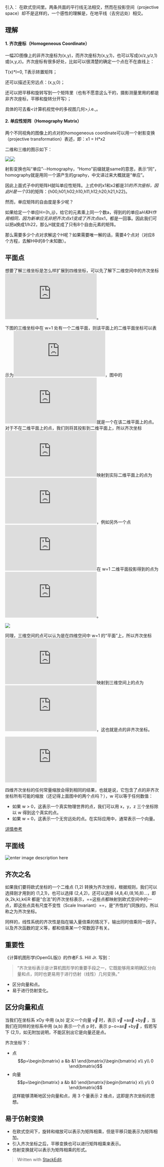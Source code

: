 引入：
在欧式空间里。两条共面的平行线无法相交，然而在投影空间（projective space）却不是这样的，一个感性的理解是，在地平线（去穷远处）相交。
## 理解
#### 1. 齐次座标（Homogeneous Coordinate）

一幅2D图像上的非齐次座标为(x,y)，而齐次座标为(x,y,1)，也可以写成(x/z,y/z,1)或(x,y,z)。齐次座标有很多好处，比如可以很清楚的确定一个点在不在直线上：

T(x)*I=0, T表示转置矩阵；

还可以描述无穷远点：(x,y,0)；

还可以把平移和旋转写到一个矩阵里（也有不愿意这么干的，摄影测量里用的都是非齐次座标，平移和旋转分开写）；

具体的可去看<计算机视觉中的多视图几何>,i.e.,<multiple view geometry in computer vision>。

#### 2. 单应性矩阵（Homography Matrix）

两个不同视角的图像上的点对的homogeneous coordinate可以用一个射影变换（projective transformation）表述，即：x1 = H*x2

二维和三维的图示如下：

![](https://pic1.xuehuaimg.com/proxy/csdn/https://img-blog.csdnimg.cn/20181229155147438.png?x-oss-process=image/watermark,type_ZmFuZ3poZW5naGVpdGk,shadow_10,text_aHR0cHM6Ly9ibG9nLmNzZG4ubmV0L2xpdWJpbmc4NjA5,size_16,color_FFFFFF,t_70)![](https://pic1.xuehuaimg.com/proxy/csdn/https://img-blog.csdnimg.cn/20181229155147497.jpeg)

射影变换也叫“单应”--Homography，“Homo”前缀就是same的意思，表示“同”，homography就是用同一个源产生的graphy，中文译过来大概就是“单应”。

因此上面式子中的矩阵H就叫单应性矩阵。上式中的x1和x2都是3*1的齐次座标，因此H是一个3*3的矩阵：{h00,h01,h02;h10,h11,h12;h20,h21,h22}。

然而，单应矩阵的自由度是多少呢？

如果给定一个单应H={h_ij}，给它的元素乘上同一个数a，得到的的单应a*H和H作用相同，因为新单应无非把齐次点x1变成了齐次点a*x1，都是一回事。因此我们可以把a换成1/h22，那么H就变成了只有8个自由元素的矩阵。

那么需要多少个点对求解这个H呢？如果需要唯一解的话，需要4个点对（对应8个方程，去解H中的8个未知数）。
##  平面点
想要了解三维坐标是怎么样扩展到四维坐标，可以先了解下二维空间中的齐次坐标[![](http://latex.codecogs.com/svg.latex?%28x%2Cy%2Cw%29)](http://latex.codecogs.com/svg.latex?%28x%2Cy%2Cw%29)。

下图的三维坐标中在 w=1 处有一个二维平面，则该平面上的二维平面坐标可以表示为[![](http://latex.codecogs.com/svg.latex?%28x%2Cy%2C1%29)](http://latex.codecogs.com/svg.latex?%28x%2Cy%2C1%29)，图中的[![](http://latex.codecogs.com/svg.latex?%281.0%2C0.8%2C1.0%29)](http://latex.codecogs.com/svg.latex?%281.0%2C0.8%2C1.0%29)就是一个在该二维平面上的点。对于不在二维平面上的点，我们则将其投影到二维平面上，所以齐次坐标[![](http://latex.codecogs.com/svg.latex?%28x%2Cy%2Cw%29)](http://latex.codecogs.com/svg.latex?%28x%2Cy%2Cw%29)映射到实际二维平面上的点为[![](http://latex.codecogs.com/svg.latex?%28x/w%2Cy/w%29)](http://latex.codecogs.com/svg.latex?%28x/w%2Cy/w%29)，例如另外一个点[![](http://latex.codecogs.com/svg.latex?%282.5%2C2.0%2C2.5%29)](http://latex.codecogs.com/svg.latex?%282.5%2C2.0%2C2.5%29)在 w=1 二维平面投影得到的点为[![](http://latex.codecogs.com/svg.latex?%281.0%2C0.8%29)](http://latex.codecogs.com/svg.latex?%281.0%2C0.8%29)。

[![](https://i.loli.net/2017/09/23/59c657c43c5dd.png)](https://i.loli.net/2017/09/23/59c657c43c5dd.png)

同理，三维空间的点可以认为是在四维空间中 w=1 的“平面”上，所以齐次坐标[![](http://latex.codecogs.com/svg.latex?%28x%2Cy%2Cz%2Cw%29)](http://latex.codecogs.com/svg.latex?%28x%2Cy%2Cz%2Cw%29)映射到三维空间上的点为[![](http://latex.codecogs.com/svg.latex?%28x/w%2Cy/w%2Cz/w%29)](http://latex.codecogs.com/svg.latex?%28x/w%2Cy/w%2Cz/w%29)，这也就是点的非齐次坐标。

[![](http://latex.codecogs.com/png.latex?P%3D%5Cbegin%7Bbmatrix%7Dx%20%5C%5C%20y%20%5C%5C%20z%20%5C%5C%20w%20%5Cend%7Bbmatrix%7D%3D%5Cbegin%7Bbmatrix%7Dx/w%20%5C%5C%20y/w%20%5C%5C%20z/w%20%5C%5C%201%20%5Cend%7Bbmatrix%7D)](http://latex.codecogs.com/png.latex?P%3D%5Cbegin%7Bbmatrix%7Dx%20%5C%5C%20y%20%5C%5C%20z%20%5C%5C%20w%20%5Cend%7Bbmatrix%7D%3D%5Cbegin%7Bbmatrix%7Dx/w%20%5C%5C%20y/w%20%5C%5C%20z/w%20%5C%5C%201%20%5Cend%7Bbmatrix%7D)

四维齐次坐标的任何常量缩放会得到相同的结果，也就是说，它包含了点的非齐次坐标所有可能的缩放（还记得上面图中的两个点吗？），w 可以等于任何数值：

-   如果 w > 0，这表示一个真实物理世界的点，我们可以用 x，y，z 三个坐标除以 w 得到这个真实的点。
-   如果 w = 0，这表示一个无穷远处的点。在实际应用中，通常表示一个向量。

[详情参考](https://oncemore.wang/blog/homogeneous/)
## 平面线
![enter image description here](https://github.com/HotView/Images/raw/master/%E4%B8%8B%E8%BD%BD-2019-03-19%2010_26_10.png)
## 齐次之名
如果我们要将欧式坐标的一个二维点 (1,2) 转换为齐次坐标，根据规则，我们可以选择刚才用到的 (1,2,1)，也可以选择 (2,4,2)，还可以选择 (4,8,4),(8,16,8)...，即 (k,2k,k),k∈R 都是“合法”的齐次坐标表示，==这些点都映射到欧式空间中的一点，即这些点具有尺度不变性（Scale Invariant）==，是“齐性的”(同族的)，所以称之为齐次坐标。

同样的，线性系统的齐次性是指在输入量倍乘的情况下，输出同时倍乘同一因子。以及齐次函数的定义等，都和倍乘某一个常数因子有关。
## 重要性
《计算机图形学(OpenGL版)》的作者F.S. Hill Jr. 写到：
 >“齐次坐标表示是计算机图形学的重要手段之一，它既能够用来明确区分向量和点，同时也更易用于进行仿射（线性）几何变换。”

- 区分向量和点。
- 易于进行仿射变化。
## 区分向量和点
当我们在坐标系 xOy 中用 (a,b) 定义一个向量 $\vec{v}$ 时，表示 $\vec{v}$ =a$\vec{x}$ +b$\vec{y}$ ，当我们在同样的坐标系中用 (a,b) 表示一个点 p 时，表示 p−o=a$\vec{x}$ +b$\vec{y}$ ，假若写下 (2,1)，如无附加说明，不能区别出它是向量还是点。

齐次坐标下：
- 点
$$p=\begin{bmatrix}
a &b  &1 
\end{bmatrix}\begin{bmatrix}
x\\ 
y\\ 
0
\end{bmatrix}$$
- 向量
$$p=\begin{bmatrix}
a &b  &0 
\end{bmatrix}\begin{bmatrix}
x\\ 
y\\ 
0
\end{bmatrix}$$
这样能够清晰地区分向量和点，用 3 个量表示 2 维点，这即是齐次坐标的思想。
## 易于仿射变换
- 在欧式空间下，旋转和缩放可以表示为矩阵相乘，但是平移只能表示为矩阵相加。
- 引入齐次坐标之后，平移变换也可以进行矩阵相乘来表示。
- 仿射变换就可以表示为矩阵相乘的形式。
> Written with [StackEdit](https://stackedit.io/).
<!--stackedit_data:
eyJoaXN0b3J5IjpbLTE1MTA0NTU4NzldfQ==
-->